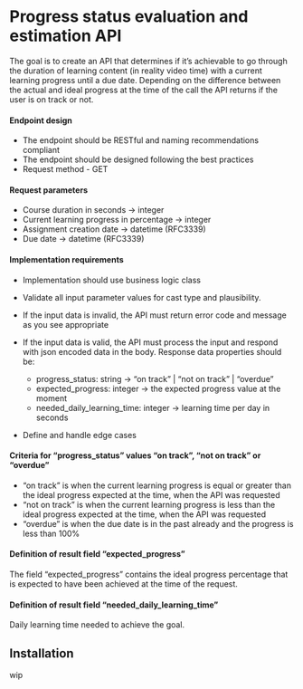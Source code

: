 # Progress status evaluation and estimation API
The goal is to create an API that determines if it’s achievable to go through the duration of
learning content (in reality video time) with a current learning progress until a due date.
Depending on the difference between the actual and ideal progress at the time of the call the
API returns if the user is on track or not.

#### Endpoint design

- The endpoint should be RESTful and naming recommendations compliant
- The endpoint should be designed following the best practices
- Request method - GET

#### Request parameters
- Course duration in seconds → integer
- Current learning progress in percentage → integer
- Assignment creation date → datetime (RFC3339)
- Due date → datetime (RFC3339)

#### Implementation requirements
- Implementation should use business logic class
- Validate all input parameter values for cast type and plausibility.
- If the input data is invalid, the API must return error code and message as you see
appropriate
- If the input data is valid, the API must process the input and respond with json encoded
data in the body. Response data properties should be:
    - progress_status: string → “on track” | “not on track” | “overdue”
    - expected_progress: integer → the expected progress value at the moment
    - needed_daily_learning_time: integer → learning time per day in seconds

- Define and handle edge cases

#### Criteria for “progress_status” values “on track”, “not on track” or “overdue”
- “on track” is when the current learning progress is equal or greater than the ideal
progress expected at the time, when the API was requested
- “not on track” is when the current learning progress is less than the ideal progress
expected at the time, when the API was requested
- “overdue” is when the due date is in the past already and the progress is less than 100%

#### Definition of result field “expected_progress”
The field “expected_progress” contains the ideal progress percentage that is expected to have
been achieved at the time of the request.
#### Definition of result field “needed_daily_learning_time”
Daily learning time needed to achieve the goal.

## Installation
wip
